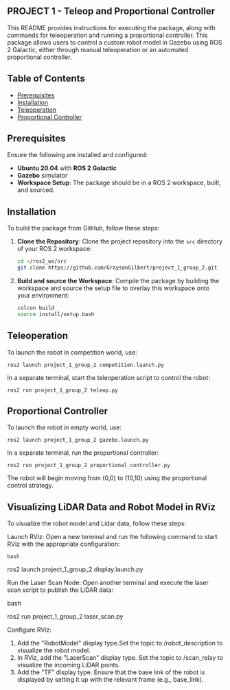 ## PROJECT 1 - Teleop and Proportional Controller

This README provides instructions for executing the package, along with commands for teleoperation and running a proportional controller. This package allows users to control a custom robot model in Gazebo using ROS 2 Galactic, either through manual teleoperation or an automated proportional controller.

## Table of Contents

- [Prerequisites](#prerequisites)
- [Installation](#Installation)
- [Teleoperation](#teleoperation)
- [Proportional Controller](#proportional-controller)


## Prerequisites

Ensure the following are installed and configured:

- **Ubuntu 20.04** with **ROS 2 Galactic**
- **Gazebo** simulator
- **Workspace Setup**: The package should be in a ROS 2 workspace, built, and sourced.

## Installation

To build the package from GitHub, follow these steps:

1. **Clone the Repository**: Clone the project repository into the `src` directory of your ROS 2 workspace:

   ```bash
   cd ~/ros2_ws/src
   git clone https://github.com/GraysonGilbert/project_1_group_2.git

2. **Build and source the Workspace**: Compile the package by building the workspace and source the setup file to overlay this workspace onto your environment:

   ```bash
   colcon build
   source install/setup.bash

## Teleoperation

To launch the robot in competition world, use:

    ros2 launch project_1_group_2 competition.launch.py

In a separate terminal, start the teleoperation script to control the robot:

    ros2 run project_1_group_2 teleop.py

## Proportional Controller

To launch the robot in empty world, use: 

    ros2 launch project_1_group_2 gazebo.launch.py

In a separate terminal, run the proportional controller:

    ros2 run project_1_group_2 proportional_controller.py
    
The robot will begin moving from (0,0) to (10,10) using the proportional control strategy.

## Visualizing LiDAR Data and Robot Model in RViz
To visualize the robot model and Lidar data, follow these steps:

Launch RViz: Open a new terminal and run the following command to start RViz with the appropriate configuration:

    bash

   ros2 launch project_1_group_2 display.launch.py

Run the Laser Scan Node: Open another terminal and execute the laser scan script to publish the LiDAR data:

   bash

   ros2 run project_1_group_2 laser_scan.py

Configure RViz:

1. Add the "RobotModel" display type.Set the topic to /robot_description to visualize the robot model.
2. In RViz, add the "LaserScan" display type. Set the topic to /scan_relay to visualize the incoming LiDAR points.
3. Add the "TF" display type. Ensure that the base link of the robot is displayed by setting it up with the relevant frame (e.g., base_link).
